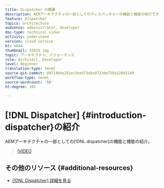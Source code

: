 ```yaml
---
title: Dispatcher の概要
description: AEMアーキテクチャの一部としてのディスパッチャーの機能と機能の紹介です。
feature: Dispatcher
topics: architecture
audience: administrator, developer
doc-type: technical video
activity: understand
version: cloud-service
kt: 4644
thumbnail: 32029.jpg
topic: アーキテクチャ、パフォーマンス
role: Architect, Developer
level: Beginner
translation-type: tm+mt
source-git-commit: d9714b9a291ec3ee5f3dba9723de72bb120d2149
workflow-type: tm+mt
source-wordcount: '50'
ht-degree: 30%

---
```



# [!DNL Dispatcher] {#introduction-dispatcher}の紹介

AEMアーキテクチャの一部としての[!DNL dispatcher]の機能と機能の紹介。

>[!VIDEO](https://video.tv.adobe.com/v/32029/?quality=12&learn=on)

## その他のリソース {#additional-resources}

* [[!DNL Dispatcher] 詳細を見る](https://docs.adobe.com/content/help/ja-JP/experience-manager-dispatcher/using/dispatcher.html)